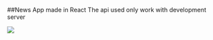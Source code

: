 ##News App made in React
The api used only work with development server

<img src='https://github.com/autumn-absconds/newsApp/blob/master/Screenshot%20(2).png?raw=true' atl='demo'>
